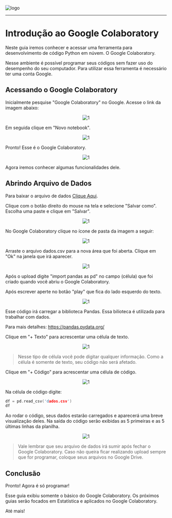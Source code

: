 ![logo](https://i.ibb.co/YthtbLh/Giifff-mid.gif)
***
# Introdução ao Google Colaboratory
Neste guia iremos conhecer e acessar uma ferramenta para desenvolvimento de código Python em núvem. O Google Colaboratory.

Nesse ambiente é possível programar seus códigos sem fazer uso do desempenho do seu computador. Para utilizar essa ferramenta é necessário ter uma conta Google.

## Acessando o Google Colaboratory
Inicialmente pesquise "Google Colaboratory" no Google. Acesse o link da imagem abaixo:

<p align="center">
  <img src="https://i.ibb.co/PzpvrWr/collab1.png" alt="1"/>
</p>

Em seguida clique em "Novo notebook".

<p align="center">
  <img src="https://i.ibb.co/fFrFZYc/collab2.png" alt="1"/>
</p>

Pronto! Esse é o Google Colaboratory.

<p align="center">
  <img src="https://i.ibb.co/3CX1H9t/collab3.png" alt="1"/>
</p>

Agora iremos conhecer algumas funcionalidades dele.

## Abrindo Arquivo de Dados
Para baixar o arquivo de dados [Clique Aqui](https://github.com/Wreef/EstatisticaDeDados/raw/main/Introdu%C3%A7%C3%A3o%20ao%20Google%20Colaboratory/dados.csv).

Clique com o botão direito do mouse na tela e selecione "Salvar como". Escolha uma paste e clique em "Salvar".

<p align="center">
  <img src="https://i.ibb.co/pxb6y87/collab4.png" alt="1"/>
</p>

No Google Colaboratory clique no ícone de pasta da imagem a seguir:

<p align="center">
  <img src="https://i.ibb.co/V350Y2Y/collab5.png" alt="1"/>
</p>

Arraste o arquivo dados.csv para a nova área que foi aberta. Clique em "Ok" na janela que irá aparecer.

<p align="center">
  <img src="https://i.ibb.co/Sc7xbsx/collab6.png" alt="1"/>
</p>

Após o upload digite "import pandas as pd" no campo (célula) que foi criado quando você abriu o Google Colaboratory.

Após escrever aperte no botão "play" que fica do lado esquerdo do texto.

<p align="center">
  <img src="https://i.ibb.co/cYCmcwr/collab7.png" alt="1"/>
</p>

Esse código irá carregar a biblioteca Pandas. Essa bilioteca é utilizada para trabalhar com dados.

Para mais detalhes: https://pandas.pydata.org/

Clique em "+ Texto" para acrescentar uma célula de texto.

<p align="center">
  <img src="https://i.ibb.co/pw2PppX/collab8.png" alt="1"/>
</p>

> Nesse tipo de célula você pode digitar qualquer informação. Como a célula é somente de texto, seu código não será afetado.

Clique em "+ Código" para acrescentar uma célula de código.

<p align="center">
  <img src="https://i.ibb.co/KXDPL5R/collab9.png" alt="1"/>
</p>

Na célula de código digite:

```cpp
df = pd.read_csv('dados.csv')
df
```

Ao rodar o código, seus dados estarão carregados e aparecerá uma breve visualização deles. Na saída do código serão exibidas as 5 primeiras e as 5 últimas linhas da planilha.

<p align="center">
  <img src="https://i.ibb.co/2vP0G60/collab10.png" alt="1"/>
</p>

> Vale lembrar que seu arquivo de dados irá sumir após fechar o Google Colaboratory. Caso não queira ficar realizando upload sempre que for programar, coloque seus arquivos no Google Drive.

## Conclusão
Pronto! Agora é só programar!

Esse guia exibiu somente o básico do Google Colaboratory. Os próximos guias serão focados em Estatística e aplicados no Google Colaboratory.

Até mais!
